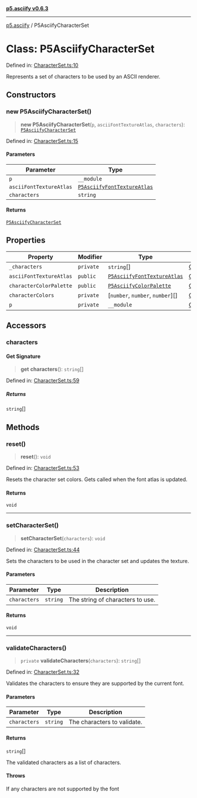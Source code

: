 [**p5.asciify v0.6.3**](../README.md)

***

[p5.asciify](../globals.md) / P5AsciifyCharacterSet

# Class: P5AsciifyCharacterSet

Defined in: [CharacterSet.ts:10](https://github.com/humanbydefinition/p5-asciify/blob/a31f0afb97e3c5155f610966d7134b37770acf37/src/lib/CharacterSet.ts#L10)

Represents a set of characters to be used by an ASCII renderer.

## Constructors

### new P5AsciifyCharacterSet()

> **new P5AsciifyCharacterSet**(`p`, `asciiFontTextureAtlas`, `characters`): [`P5AsciifyCharacterSet`](P5AsciifyCharacterSet.md)

Defined in: [CharacterSet.ts:15](https://github.com/humanbydefinition/p5-asciify/blob/a31f0afb97e3c5155f610966d7134b37770acf37/src/lib/CharacterSet.ts#L15)

#### Parameters

| Parameter | Type |
| ------ | ------ |
| `p` | `__module` |
| `asciiFontTextureAtlas` | [`P5AsciifyFontTextureAtlas`](P5AsciifyFontTextureAtlas.md) |
| `characters` | `string` |

#### Returns

[`P5AsciifyCharacterSet`](P5AsciifyCharacterSet.md)

## Properties

| Property | Modifier | Type | Defined in |
| ------ | ------ | ------ | ------ |
| <a id="_characters"></a> `_characters` | `private` | `string`[] | [CharacterSet.ts:11](https://github.com/humanbydefinition/p5-asciify/blob/a31f0afb97e3c5155f610966d7134b37770acf37/src/lib/CharacterSet.ts#L11) |
| <a id="asciifonttextureatlas-1"></a> `asciiFontTextureAtlas` | `public` | [`P5AsciifyFontTextureAtlas`](P5AsciifyFontTextureAtlas.md) | [CharacterSet.ts:17](https://github.com/humanbydefinition/p5-asciify/blob/a31f0afb97e3c5155f610966d7134b37770acf37/src/lib/CharacterSet.ts#L17) |
| <a id="charactercolorpalette"></a> `characterColorPalette` | `public` | [`P5AsciifyColorPalette`](P5AsciifyColorPalette.md) | [CharacterSet.ts:13](https://github.com/humanbydefinition/p5-asciify/blob/a31f0afb97e3c5155f610966d7134b37770acf37/src/lib/CharacterSet.ts#L13) |
| <a id="charactercolors"></a> `characterColors` | `private` | \[`number`, `number`, `number`\][] | [CharacterSet.ts:12](https://github.com/humanbydefinition/p5-asciify/blob/a31f0afb97e3c5155f610966d7134b37770acf37/src/lib/CharacterSet.ts#L12) |
| <a id="p-1"></a> `p` | `private` | `__module` | [CharacterSet.ts:16](https://github.com/humanbydefinition/p5-asciify/blob/a31f0afb97e3c5155f610966d7134b37770acf37/src/lib/CharacterSet.ts#L16) |

## Accessors

### characters

#### Get Signature

> **get** **characters**(): `string`[]

Defined in: [CharacterSet.ts:59](https://github.com/humanbydefinition/p5-asciify/blob/a31f0afb97e3c5155f610966d7134b37770acf37/src/lib/CharacterSet.ts#L59)

##### Returns

`string`[]

## Methods

### reset()

> **reset**(): `void`

Defined in: [CharacterSet.ts:53](https://github.com/humanbydefinition/p5-asciify/blob/a31f0afb97e3c5155f610966d7134b37770acf37/src/lib/CharacterSet.ts#L53)

Resets the character set colors. Gets called when the font atlas is updated.

#### Returns

`void`

***

### setCharacterSet()

> **setCharacterSet**(`characters`): `void`

Defined in: [CharacterSet.ts:44](https://github.com/humanbydefinition/p5-asciify/blob/a31f0afb97e3c5155f610966d7134b37770acf37/src/lib/CharacterSet.ts#L44)

Sets the characters to be used in the character set and updates the texture.

#### Parameters

| Parameter | Type | Description |
| ------ | ------ | ------ |
| `characters` | `string` | The string of characters to use. |

#### Returns

`void`

***

### validateCharacters()

> `private` **validateCharacters**(`characters`): `string`[]

Defined in: [CharacterSet.ts:32](https://github.com/humanbydefinition/p5-asciify/blob/a31f0afb97e3c5155f610966d7134b37770acf37/src/lib/CharacterSet.ts#L32)

Validates the characters to ensure they are supported by the current font.

#### Parameters

| Parameter | Type | Description |
| ------ | ------ | ------ |
| `characters` | `string` | The characters to validate. |

#### Returns

`string`[]

The validated characters as a list of characters.

#### Throws

If any characters are not supported by the font
